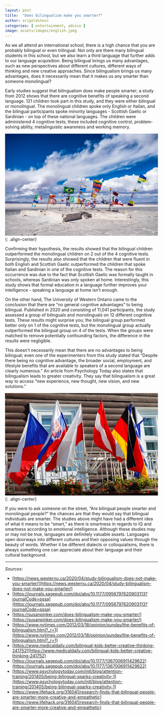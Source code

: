```yaml
---
layout: post
title:  "Does bilingualism make you smarter?"
author: origoldstein
categories: [ entertainment, advice ]
image: assets/images/english.jpeg
---
```

As we all attend an international school, there is a high chance that you are probably bilingual or even trilingual. Not only are there many bilingual students in this school, but we also learn a third language that further adds to our language acquisition. Being bilingual brings us many advantages, such as new perspectives about different cultures, different ways of thinking and new creative approaches. Since bilingualism brings us many advantages, does it necessarily mean that it makes us any smarter than someone monolingual? 

Early studies suggest that bilingualism does make people smarter; a study from 2012 shows that there are cognitive benefits of speaking a second language. 121 children took part in this study, and they were either bilingual or monolingual. The monolingual children spoke only English or Italian, and the bilingual participants spoke minority languages - Scottish Gaelic or Sardinian - on top of these national languages. The children were administered 4 cognitive tests; these included cognitive control, problem-solving ability, metalinguistic awareness and working memory. 

![flags](/assets/images/flags.jpeg){: .align-center}

Confirming their hypothesis, the results showed that the bilingual children outperformed the monolingual children on 2 out of the 4 cognitive tests. Surprisingly, the results also showed that the children that were fluent in both English and Scottish Gaelic outperformed the children that spoke Italian and Sardinian in one of the cognitive tests. The reason for this occurrence was due to the fact that Scottish Gaelic was formally taught in schools, whereas Sardinian was only spoken at home. Interestingly, this study shows that formal education in a language further improves your intelligence - speaking a language at home isn’t enough.

On the other hand, The University of Western Ontario came to the conclusion that there are “no general cognitive advantages” to being bilingual. Published in 2020 and consisting of 11,041 participants, the study assessed a group of bilinguals and monolinguals on 12 different cognitive tests. These results might surprise you; the bilingual group performed better only on 1 of the cognitive tests, but the monolingual group actually outperformed the bilingual group on 4 of the tests. When the groups were matched to remove potentially confounding factors, the difference in the results were negligible.

This doesn't necessarily mean that there are no advantages to being bilingual; even one of the experimenters from this study stated that “Despite there being no cognitive advantage, the broader social, employment, and lifestyle benefits that are available to speakers of a second language are clearly numerous.” An article from Psychology Today also states that bilingualism leads to greater creativity. They say that bilingualism is a great way to access “new experience, new thought, new vision, and new solutions.”

![flags](/assets/images/flags2.jpeg){: .align-center}

If you were to ask someone on the street, “Are bilingual people smarter and monolingual people?” the chances are that they would say that bilingual individuals are smarter. The studies above might have had a different idea of what it means to be “smart,” as there is smartness in regards to IQ and smartness according to emotional intelligence. Although these studies may or may not be true, languages are definitely valuable assets. Languages open doorways into different cultures and their opposing values through the beauty of words. Whether it be different dialects or colloquialisms, there is always something one can appreciate about their language and their cultural background.

<hr>

*Sources:*
- [https://news.westernu.ca/2020/04/study-bilingualism-does-not-make-you-smarter/](https://news.westernu.ca/2020/04/study-bilingualism-does-not-make-you-smarter/)
- [https://journals.sagepub.com/doi/abs/10.1177/0956797620903113?journalCode=pssa](https://journals.sagepub.com/doi/abs/10.1177/0956797620903113?journalCode=pssa)
- [https://susanpinker.com/does-bilingualism-make-you-smarter/](https://susanpinker.com/does-bilingualism-make-you-smarter/)
- [https://www.nytimes.com/2012/03/18/opinion/sunday/the-benefits-of-bilingualism.html?_r=1](https://www.nytimes.com/2012/03/18/opinion/sunday/the-benefits-of-bilingualism.html?_r=1)
- [https://www.medicaldaily.com/bilingual-kids-better-creative-thinking-241752](https://www.medicaldaily.com/bilingual-kids-better-creative-thinking-241752)
- [https://journals.sagepub.com/doi/abs/10.1177/1367006911429622](https://journals.sagepub.com/doi/abs/10.1177/1367006911429622)
- [https://www.psychologytoday.com/intl/blog/attention-training/201405/being-bilingual-sparks-creativity-1](https://www.psychologytoday.com/intl/blog/attention-training/201405/being-bilingual-sparks-creativity-1)
- [https://www.lifehack.org/316041/research-finds-that-bilingual-people-are-smarter-more-creative-and-empathetic](https://www.lifehack.org/316041/research-finds-that-bilingual-people-are-smarter-more-creative-and-empathetic)

